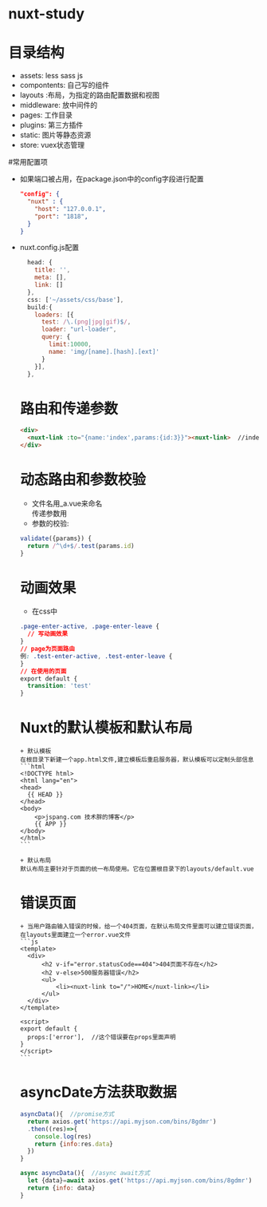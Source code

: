 # nuxt-study

# 目录结构
+ assets: less sass js
+ compontents: 自己写的组件
+ layouts :布局，为指定的路由配置数据和视图
+ middleware: 放中间件的
+ pages: 工作目录
+ plugins: 第三方插件
+ static: 图片等静态资源
+ store: vuex状态管理  

#常用配置项
+ 如果端口被占用，在package.json中的config字段进行配置 
  ```json
  "config": {
    "nuxt" : {
      "host": "127.0.0.1",
      "port": "1818",
    }
  }
  ```
+ nuxt.config.js配置
  ```js
    head: {
      title: '',
      meta: [],
      link: []
    },
    css: ['~/assets/css/base'],
    build:{
      loaders: [{
        test: /\.(png|jpg|gif)$/,
        loader: "url-loader",
        query: {
          limit:10000,
          name: 'img/[name].[hash].[ext]'
        }        
      }],
    },
  ```

  # 路由和传递参数
  ```html
  <div>
    <nuxt-link :to="{name:'index',params:{id:3}}"><nuxt-link>  //index为文件名,接收参数用$route.params.id
  </div>
  ```

  # 动态路由和参数校验
    + 文件名用_a.vue来命名  
      传递参数用
      <nuxt-link :to="{name:'index-a',params:{id:3}}"><nuxt-link>
    + 参数的校验: 
    ```js
    validate({params}) {
      return /^\d+$/.test(params.id)
    }
    ```

  # 动画效果
    + 在css中
    ```css
    .page-enter-active, .page-enter-leave {
      // 写动画效果
    }
    // page为页面路由
    例: .test-enter-active, .test-enter-leave {
    }
    // 在使用的页面
    export default {
      transition: 'test'
    }
    ```  

    # Nuxt的默认模板和默认布局
      + 默认模板
      在根目录下新建一个app.html文件,建立模板后重启服务器，默认模板可以定制头部信息
      ```html
      <!DOCTYPE html>
      <html lang="en">
      <head>
        {{ HEAD }}
      </head>
      <body>
          <p>jspang.com 技术胖的博客</p>
          {{ APP }}
      </body>
      </html>
      ```

      + 默认布局
      默认布局主要针对于页面的统一布局使用。它在位置根目录下的layouts/default.vue

    # 错误页面
      + 当用户路由输入错误的时候，给一个404页面，在默认布局文件里面可以建立错误页面，在layouts里面建立一个error.vue文件
      ```js
      <template>
        <div>
            <h2 v-if="error.statusCode==404">404页面不存在</h2>
            <h2 v-else>500服务器错误</h2>
            <ul>
                <li><nuxt-link to="/">HOME</nuxt-link></li>
            </ul>
        </div>
      </template>
      
      <script>
      export default {
        props:['error'],  //这个错误要在props里面声明
      }
      </script>
      ```

    # asyncDate方法获取数据
    ```js
    asyncData(){  //promise方式
      return axios.get('https://api.myjson.com/bins/8gdmr')
      .then((res)=>{
        console.log(res)
        return {info:res.data}
      })
    }
 
    async asyncData(){  //async await方式
      let {data}=await axios.get('https://api.myjson.com/bins/8gdmr')
      return {info: data}  
    }
    ```
        



